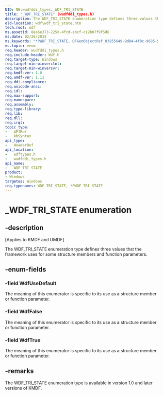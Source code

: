 ```yaml
---
UID: NE:wudfddi_types._WDF_TRI_STATE
title: "_WDF_TRI_STATE" (wudfddi_types.h)
description: The WDF_TRI_STATE enumeration type defines three values that the framework uses for some structure members and function parameters.
old-location: wdf\wdf_tri_state.htm
tech.root: wdf
ms.assetid: 8ea6e373-225d-4fcd-abcf-c19b07f9f5d8
ms.date: 02/26/2018
ms.keywords: "*PWDF_TRI_STATE, DFGenObjectRef_83855649-9d84-4f8c-9685-5e5321209b4d.xml, PWDF_TRI_STATE, PWDF_TRI_STATE enumeration pointer, WDF_TRI_STATE, WDF_TRI_STATE enumeration, WdfFalse, WdfTrue, WdfUseDefault, _WDF_TRI_STATE, kmdf.wdf_tri_state, wdf.wdf_tri_state, wdftypes/PWDF_TRI_STATE, wdftypes/WDF_TRI_STATE, wdftypes/WdfFalse, wdftypes/WdfTrue, wdftypes/WdfUseDefault, wudfddi_types/PWDF_TRI_STATE, wudfddi_types/WDF_TRI_STATE, wudfddi_types/WdfFalse, wudfddi_types/WdfTrue, wudfddi_types/WdfUseDefault"
ms.topic: enum
req.header: wudfddi_types.h
req.include-header: Wdf.h
req.target-type: Windows
req.target-min-winverclnt: 
req.target-min-winversvr: 
req.kmdf-ver: 1.0
req.umdf-ver: 1.11
req.ddi-compliance: 
req.unicode-ansi: 
req.idl: 
req.max-support: 
req.namespace: 
req.assembly: 
req.type-library: 
req.lib: 
req.dll: 
req.irql: 
topic_type:
-	APIRef
-	kbSyntax
api_type:
-	HeaderDef
api_location:
-	wdftypes.h
-	wudfddi_types.h
api_name:
-	WDF_TRI_STATE
product:
- Windows
targetos: Windows
req.typenames: WDF_TRI_STATE, *PWDF_TRI_STATE
---
```


# _WDF_TRI_STATE enumeration


## -description


<p class="CCE_Message">[Applies to KMDF and UMDF]</p>

The WDF_TRI_STATE enumeration type defines three values that the framework uses for some structure members and function parameters.


## -enum-fields




### -field WdfUseDefault

The meaning of this enumerator is specific to its use as a structure member or function parameter.


### -field WdfFalse

The meaning of this enumerator is specific to its use as a structure member or function parameter.


### -field WdfTrue

The meaning of this enumerator is specific to its use as a structure member or function parameter.


## -remarks



The WDF_TRI_STATE enumeration type is available in version 1.0 and later versions of KMDF.



